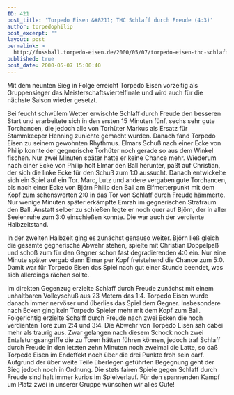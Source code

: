 ```yaml
---
ID: 421
post_title: 'Torpedo Eisen &#8211; THC Schlaff durch Freude (4:3)'
author: torpedophilip
post_excerpt: ""
layout: post
permalink: >
  http://fussball.torpedo-eisen.de/2000/05/07/torpedo-eisen-thc-schlaff-durch-freude-43/
published: true
post_date: 2000-05-07 15:00:40
---
```

Mit dem neunten Sieg in Folge erreicht Torpedo Eisen vorzeitig als Gruppensieger das Meisterschaftsviertelfinale und wird auch für die nächste Saison wieder gesetzt.

Bei feucht schwülem Wetter erwischte Schlaff durch Freude den besseren Start und erarbeitete sich in den ersten 15 Minuten fünf, sechs sehr gute Torchancen, die jedoch alle von Torhüter Markus als Ersatz für Stammkeeper Henning zunichte gemacht wurden. Danach fand Torpedo Eisen zu seinem gewohnten Rhythmus. Elmars Schuß nach einer Ecke von Philip konnte der gegnerische Torhüter noch gerade so aus dem Winkel fischen. Nur zwei Minuten später hatte er keine Chance mehr. Wiederum nach einer Ecke von Philip holt Elmar den Ball herunter, paßt auf Christian, der sich die linke Ecke für den Schuß zum 1:0 aussucht. Danach entwickelte sich ein Spiel auf ein Tor. Marc, Lutz und andere vergaben gute Torchancen, bis nach einer Ecke von Björn Philip den Ball am Elfmerterpunkt mit dem Kopf zum sehenswerten 2:0 in das Tor von Schlaff durch Freude hämmerte. Nur wenige Minuten später erkämpfte Emrah im gegnerischen Strafraum den Ball. Anstatt selber zu schießen legte er noch quer auf Björn, der in aller Seelenruhe zum 3:0 einschießen konnte. Die war auch der verdiente Halbzeitstand.

In der zweiten Halbzeit ging es zunächst genauso weiter. Björn ließ gleich die gesamte gegnerische Abwehr stehen, spielte mit Christian Doppelpaß und schoß zum für den Gegner schon fast degradierenden 4:0 ein. Nur eine Minute später vergab dann Elmar per Kopf freistehend die Chance zum 5:0. Damit war für Torpedo Eisen das Spiel nach gut einer Stunde beendet, was sich allerdings rächen sollte.

Im direkten Gegenzug erzielte Schlaff durch Freude zunächst mit einem unhaltbaren Volleyschuß aus 23 Metern das 1:4. Torpedo Eisen wurde danach immer nervöser und überlies das Spiel dem Gegner. Insbesondere nach Ecken ging kein Torpedo Spieler mehr mit dem Kopf zum Ball. Folgerichtig erzielte Schalff durch Freude nach zwei Ecken die hoch verdienten Tore zum 2:4 und 3:4. Die Abwehr von Torpedo Eisen sah dabei mehr als traurig aus. Zwar gelangen nach diesem Schock noch zwei Entalstungsangriffe die zu Toren hätten führen können, jedoch traf Schlaff durch Freude in den letzten zehn Minuten noch zweimal die Latte, so daß Torpedo Eisen im Endeffekt noch über die drei Punkte froh sein darf. Aufgrund der über weite Teile überlegen geführten Begegnung geht der Sieg jedoch noch in Ordnung. Die stets fairen Spiele gegen Schlaff durch Freude sind halt immer kurios im Spielverlauf. Für den spannenden Kampf um Platz zwei in unserer Gruppe wünschen wir alles Gute!